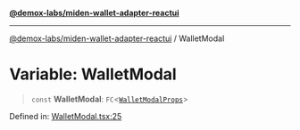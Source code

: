 [**@demox-labs/miden-wallet-adapter-reactui**](../README.md)

***

[@demox-labs/miden-wallet-adapter-reactui](../globals.md) / WalletModal

# Variable: WalletModal

> `const` **WalletModal**: `FC`\<[`WalletModalProps`](../interfaces/WalletModalProps.md)\>

Defined in: [WalletModal.tsx:25](https://github.com/demox-labs/miden-wallet-adapter/blob/945eae693dfd04e72f79c45431d1d0335907d921/packages/ui/src/WalletModal.tsx#L25)
